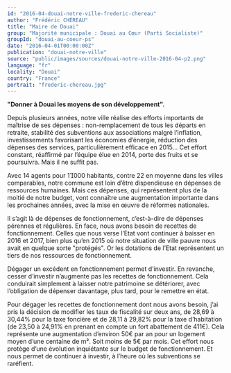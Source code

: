 ```yaml
---
id: "2016-04-douai-notre-ville-frederic-chereau"
author: "Frédéric CHÉREAU"
title: "Maire de Douai"
group: "Majorité municipale : Douai au Cœur (Parti Socialiste)"
groupId: "douai-au-coeur-ps"
date: "2016-04-01T00:00:00Z"
publication: "douai-notre-ville"
source: "public/images/sources/douai-notre-ville-2016-04-p2.png"
language: "fr"
locality: "Douai"
country: "France"
portrait: "frederic-chereau.jpg"
---
```


**"Donner à Douai les moyens de son développement".**

Depuis plusieurs années, notre ville réalise des efforts importants de maîtrise de ses dépenses : non-remplacement de tous les départs en retraite, stabilité des subventions aux associations malgré l’inflation, investissements favorisant les économies d’énergie, réduction des dépenses des services, particulièrement efficace en 2015… Cet effort constant, réaffirmé par l’équipe élue en 2014, porte des fruits et se poursuivra. Mais il ne suffit pas.

Avec 14 agents pour 1000 habitants, contre 22 en moyenne dans les villes comparables, notre commune est loin d’être dispendieuse en dépenses de ressources humaines. Mais ces dépenses, qui représentent plus de la moitié de notre budget, vont connaître une augmentation importante dans les prochaines années, avec la mise en œuvre de réformes nationales.

Il s’agit là de dépenses de fonctionnement, c’est-à-dire de dépenses pérennes et régulières. En face, nous avons besoin de recettes de fonctionnement. Celles que nous verse l’Etat vont continuer à baisser en 2016 et 2017, bien plus qu’en 2015 où notre situation de ville pauvre nous avait en quelque sorte "protégés". Or les dotations de l’Etat représentent un tiers de nos ressources de fonctionnement.

Dégager un excédent en fonctionnement permet d’investir. En revanche, cesser d’investir n’augmente pas les recettes de fonctionnement. Cela conduirait simplement à laisser notre patrimoine se détériorer, avec l’obligation de dépenser davantage, plus tard, pour le remettre en état.

Pour dégager les recettes de fonctionnement dont nous avons besoin, j’ai pris la décision de modifier les taux de fiscalité sur deux ans, de 28,69 à 30,44% pour la taxe foncière et de 28,11 à 29,82% pour la taxe d’habitation (de 23,50 à 24,91% en prenant en compte un fort abattement de 411€). Cela représente une augmentation d’environ 50€ par an pour un logement moyen d’une centaine de m². Soit moins de 5€ par mois. Cet effort nous protège d’une évolution inquiétante sur le budget de fonctionnement. Et nous permet de continuer à investir, à l’heure où les subventions se raréfient.
